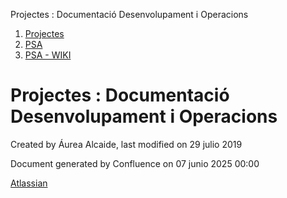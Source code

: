 Projectes : Documentació Desenvolupament i Operacions  

1.  [Projectes](index.md)
2.  [PSA](PSA_24216342.md)
3.  [PSA - WIKI](PSA---WIKI_24216306.md)

Projectes : Documentació Desenvolupament i Operacions
=====================================================

Created by Áurea Alcaide, last modified on 29 julio 2019

  

Document generated by Confluence on 07 junio 2025 00:00

[Atlassian](http://www.atlassian.com/)